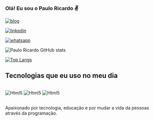 

### Olá! Eu sou o Paulo Ricardo ✌️

[![blog](https://img.shields.io/website?label=MeuPorftolio&style=for-the-badge&url=https://sparkling-melomakarona-063689.netlify.app/)](https://sparkling-melomakarona-063689.netlify.app/)

[![linkedin](https://img.shields.io/badge/LinkedIn-0077B5?style=for-the-badge&logo=linkedin&logoColor=white)](https://www.linkedin.com/in/paulo-ricardo-cruz-da-silva-308b5b185/)

[![whatsapp](https://img.shields.io/badge/WhatsApp-25D366?style=for-the-badge&logo=whatsapp&logoColor=white)](https://api.whatsapp.com/send?phone=5511960129107)

![Paulo Ricardo GitHub stats](https://github-readme-stats.vercel.app/api?username=PRCSIILVA&show_icons=true&theme=onedark)

[![Top Langs](https://github-readme-stats.vercel.app/api/top-langs/?username=PRCSIILVA)](https://github.com/PRCSIILVA/github-readme-stats)

## Tecnologias que eu uso no meu dia

<div style=display: inline_block><br/>
    <img alt="Html5" src="https://img.shields.io/badge/HTML5-E34F26?style=for-the-badge&logo=html5&logoColor=white" /> 
     <img alt="Html5" src="https://img.shields.io/badge/CSS3-1572B6?style=for-the-badge&logo=css3&logoColor=white" /> 
     <img alt="Html5" src="https://img.shields.io/badge/JavaScript-F7DF1E?style=for-the-badge&logo=javascript&logoColor=black" />
<!--      <img alt="Html5" src="https://img.shields.io/badge/TypeScript-007ACC?style=for-the-badge&logo=typescript&logoColor=white"/> -->
  
</div> </br>

Apaixonado por tecnologia, educação e por mudar a vida da pessoas através da programação.
